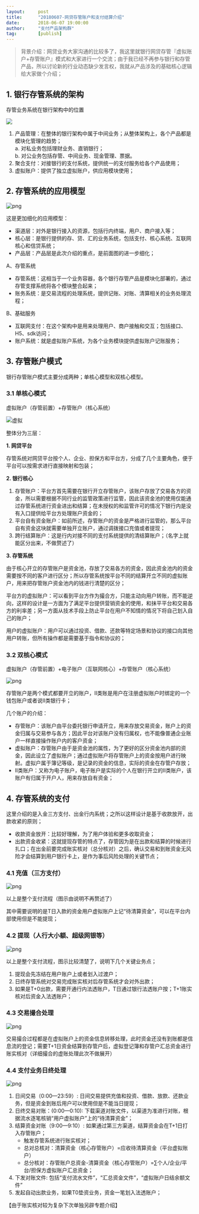 ```yaml
---                                                                         
layout:     post                                            
title:      "20180607-网贷存管账户和支付结算介绍"                                                                           
date:       2018-06-07 19:00:00                                                                           
author:     "支付产品架构群"                                      
tag:		[publish]                                
--- 
```


> 背景介绍：网贷业务大家沟通的比较多了，我这里就银行网贷存管『虚拟账户+存管账户』模式和大家进行一个交流；由于我已经不再参与银行和存管产品，所以讨论新的行业动态缺少发言权，我就从产品涉及的基础核心逻辑给大家做个介绍；

## 1. 银行存管系统的架构

存管业务系统在银行架构中的位置

![](http://static.cocolian.org/img/20180608/f4706e8b36632f60e5176bce0b2adbe1.png)

1. 产品管理：在整体的银行架构中属于中间业务；从整体架构上，各个产品都是模块化管理的趋势；  
   a. 对私业务包括理财业务、直销银行；  
   b. 对公业务包括存管、中间业务、现金管理、票据。  
2. 聚合支付：对接银行的支付系统，提供统一的支付服务给各个产品使用；  
3. 虚拟账户：提供了独立虚拟账户，供应用模块使用；  

## 2. 存管系统的应用模型

![png](http://static.cocolian.org/img/20180608/e9687596340dcffb5770f8568a5883a1.png)

这是更加细化的应用模型：  
- 渠道层：对外是银行接入的资源，包括行内终端，用户、商户接入等；  
- 核心层：是银行提供的存、贷、汇的业务系统，包括支付、核心系统、互联网核心和信贷系统；  
- 产品层：产品层是此次介绍的重点，是前面图的进一步细化；  

A、存管系统    
- 存管系统：这相当于一个业务容器，各个银行存管产品是模块化部署的，通过存管支撑系统将各个模块整合起来；  
- 账务系统：是交易流程的处理系统，提供记账、对账、清算相关的业务处理流程；  

B、基础服务    
- 互联网支付：在这个架构中是用来处理用户、商户接触和交互；包括接口、H5、sdk访问；  
- 账户系统：就是虚拟账户系统，为各个业务模块提供虚拟账户记账服务；  

## 3. 存管账户模式

银行存管账户模式主要分成两种；单核心模型和双核心模型。 

### 3.1 单核心模式  

虚拟账户（存管前置）+存管账户（核心系统）

![虚拟](http://static.cocolian.org/img/20180608/62e31066456cd158e381437cb62f556d.png)

整体分为三层：

**1. 网贷平台**

存管系统对网贷平台按个人、企业、担保方和平台方，分成了几个主要角色，便于平台可以按需求进行直接映射和包装；  

**2. 银行核心**

1. 存管账户：平台方首先需要在银行开立存管账户，该账户存放了交易各方的资金，所以需要根据不同行业的监管政策进行监管，因此该资金池的使用仅能通过存管系统进行资金进出和结算；在未授权的和监管许可的情况下银行内是没有入口提供给平台方处理账户资金的；  
2. 平台自有资金账户：如前所述，存管账户的资金是严格进行监管的，那么平台自有资金这块就需要单独开立账户，通过调拨接口充值或者提现；  
3. 跨行结算账户：这是行内对接不同的支付系统提供的清结算账户；（名字上就能区分出来，不做赘述了）  

**3. 存管系统**

由于核心开立的存管账户是资金池，存放了交易各方的资金，因此资金池内的资金需要按不同的客户进行区分；所以存管系统按平台不同的结算开立不同的虚拟账户，用来把存管账户资金池内的钱进行清楚的区分；

平台方的虚拟账户：可以看到平台方作为撮合方，只能主动向用户转账，而不能逆向，这样的设计是一方面为了满足平台提供营销资金的使用，和抹平平台和交易各方的利率差；另一方面从技术手段上防止平台在用户不知情的情况下将自己划入自己的账户；

用户的虚拟账户：用户可以通过投资、借款、还款等特定场景和协议的接口向其他用户转账，但所有操作都是需要基于指令和协议的；

### 3.2 双核心模式

虚拟账户（存管前置）+电子账户（互联网核心）+存管账户（核心系统）

![png](http://static.cocolian.org/img/20180608/51eba4b552dce661e98ca0906bc90532.png)

存管账户是两个模式都要开立的账户，II类账是用户在注册虚拟账户时绑定的一个钱包账户或者说II类银行卡；

几个账户的介绍：  

- 存管账户：该账户由平台委托银行申请开立，用来存放交易资金，账户上的资金归属与交易参与各方；因此平台对该账户没有归属权，也不能像普通企业账户一样直接操作账户内的客户资金；  
- 虚拟账户：存管账户由于是资金池的属性，为了更好的区分资金池内部的资金，因此设立了虚拟账户；通过虚拟账户将存管账户上的资金按用户进行映射。虚拟户属于簿记等级，是记录的资金的信息，实际的资金在存管户存放；  
- II类账户：又称为电子账户，电子账户是实际的个人在银行开立的II类账户，该账户有归属于开户人，用来存放自有资金；  

## 4. 存管系统的支付

这里介绍的是入金三方支付、出金行内系统；之所以这样设计是基于收款放开，出款收紧的原则；

- 收款资金放开：比较好理解，为了用户体验和更多收取资金；
- 出款资金收紧：这就提现存管的特点了，存管因为是在出款和结算的时候进行扎口；在出金前要完成账实核对（总分核对）之后，确认交易和到账资金无风险才会结算到用户银行卡上，是作为事后风险处理的关键节点；

### 4.1 充值（三方支付）

![png](http://static.cocolian.org/img/20180608/fff95a111a81dfbc7f0ce383632f902e.png)

以上是整个支付流程（图示由说明不再赘述了）

其中需要说明的是T日入款的资金用户虚拟账户上记“待清算资金”，可以在平台内部使用但是不能提现；

### 4.2 提现（人行大小额、超级网银等）

![png](http://static.cocolian.org/img/20180608/a246bb596c2b4ebd655e39d183344802.png)

以上是整个支付流程，图示比较清楚了，说明下几个关键业务点；

1. 提现会先冻结在用户账户上或者划入过渡户；  
2. 日终存管系统对交易完成账实核对后存管系统才会对外出款；  
3. 如果是T+0出款，需要开通行内法透账户，T日通过银行法透账户按；T+1账实核对后资金入法透账户；  

### 4.3 交易撮合处理

![png](http://static.cocolian.org/img/20180608/a10902c783ce9fa3c897fbab0975093d.png)

交易撮合过程都是在虚拟账户上的资金信息转移处理，此时资金还没有到账都是信息流的登记；需要T+1日资金结算到存管户后，虚拟登记簿和存管户汇总资金进行账实核对（详细撮合的虚账处理此次不做展开）

### 4.4 支付业务日终处理

![png](http://static.cocolian.org/img/20180608/a4fd2a551a3b7b1ed592659d8670d188.png)

1. 日间交易（0:00—23:59）: 日间交易提供充值和投资、借款、放款、还款业务，但是资金到账后用户可以使用但是不能当日提现；  
2. 日终交易对账：(0:00—0:10): 下载渠道对账文件，以渠道为准进行对账，根据流水逐笔核销“用户虚拟账户”上的“待清算资金”；  
3. 结算资金对账（9:00—9:10）: 如果通过第三方渠道，结算资金会在T+1日打入存管账户；  
   - 触发存管系统进行账实核对；    
   - 总对总核对：清算资金（核心存管账户）=应收待清算资金（平台虚拟账户）  
   - 总分核对：存管账户总资金-清算资金（核心存管账户）=∑个人/企业/平台/担保方虚拟账户汇总资金；  
4. 下发对账文件:  包括“支付流水文件”，“汇总资金文件”，“虚拟账户日结余额文件”  
5. 发起自动出款业务，如果T0垫资业务，资金一笔划入法透账户；  

【由于账实核对较为复杂下次单独另辟专题介绍】
